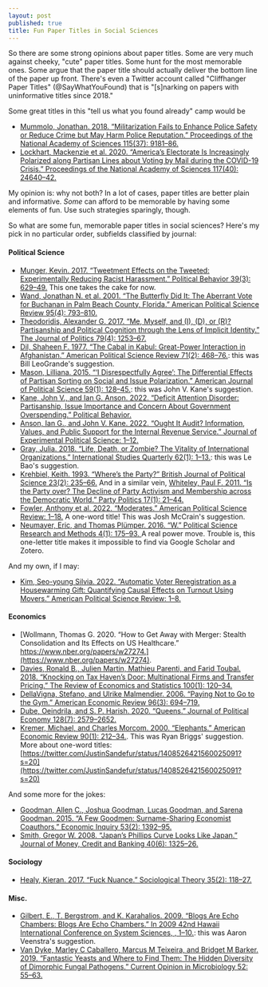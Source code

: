 ```yaml
---
layout: post
published: true
title: Fun Paper Titles in Social Sciences
---
```


So there are some strong opinions about paper titles. Some are very much against cheeky, "cute" paper titles. Some hunt for the most memorable ones. Some argue that the paper title should actually deliver the bottom line of the paper up front. There's even a Twitter account called "Cliffhanger Paper Titles" (@SayWhatYouFound) that is "[s]narking on papers with uninformative titles since 2018." 

Some great titles in this "tell us what you found already" camp would be
- [Mummolo, Jonathan. 2018. “Militarization Fails to Enhance Police Safety or Reduce Crime but May Harm Police Reputation.” Proceedings of the National Academy of Sciences 115(37): 9181–86.](https://www.pnas.org/doi/10.1073/pnas.1805161115)
- [Lockhart, Mackenzie et al. 2020. “America’s Electorate Is Increasingly Polarized along Partisan Lines about Voting by Mail during the COVID-19 Crisis.” Proceedings of the National Academy of Sciences 117(40): 24640–42.](https://www.pnas.org/content/117/40/24640)

My opinion is: why not both? In a lot of cases, paper titles are better plain and informative. *Some* can afford to be memorable by having some elements of fun. Use such strategies sparingly, though.

So what are some fun, memorable paper titles in social sciences? Here's my pick in no particular order, subfields classified by journal:

#### Political Science

- [Munger, Kevin. 2017. “Tweetment Effects on the Tweeted: Experimentally Reducing Racist Harassment.” Political Behavior 39(3): 629–49.](https://doi.org/10.1007/s11109-016-9373-5) This one takes the cake for now.
- [Wand, Jonathan N. et al. 2001. “The Butterfly Did It: The Aberrant Vote for Buchanan in Palm Beach County, Florida.” American Political Science Review 95(4): 793–810.](https://doi.org/10.1017/S000305540040002X)
- [Theodoridis, Alexander G. 2017. “Me, Myself, and (I), (D), or (R)? Partisanship and Political Cognition through the Lens of Implicit Identity.” The Journal of Politics 79(4): 1253–67.](https://doi.org/10.1086/692738)
- [Dil, Shaheen F. 1977. “The Cabal in Kabul: Great-Power Interaction in Afghanistan.” American Political Science Review 71(2): 468–76.](https://doi.org/10.2307/1978342): this was Bill LeoGrande's suggestion.
- [Mason, Lilliana. 2015. “‘I Disrespectfully Agree’: The Differential Effects of Partisan Sorting on Social and Issue Polarization.” American Journal of Political Science 59(1): 128–45.](https://doi.org/10.1111/ajps.12089): this was John V. Kane's suggestion.
- [Kane, John V., and Ian G. Anson. 2022. “Deficit Attention Disorder: Partisanship, Issue Importance and Concern About Government Overspending.” Political Behavior.](https://doi.org/10.1007/s11109-022-09783-5)
- [Anson, Ian G., and John V. Kane. 2022. “Ought It Audit? Information, Values, and Public Support for the Internal Revenue Service.” Journal of Experimental Political Science: 1–12.](https://doi.org/10.1017/XPS.2022.26)
- [Gray, Julia. 2018. “Life, Death, or Zombie? The Vitality of International Organizations.” International Studies Quarterly 62(1): 1–13.](https://doi.org/10.1093/isq/sqx086): this was Le Bao's suggestion.
- [Krehbiel, Keith. 1993. “Where’s the Party?” British Journal of Political Science 23(2): 235–66.](https://doi.org/10.1017/S0007123400009741) And in a similar vein, [Whiteley, Paul F. 2011. “Is the Party over? The Decline of Party Activism and Membership across the Democratic World.” Party Politics 17(1): 21–44.](https://doi.org/10.1177/1354068810365505)
- [Fowler, Anthony et al. 2022. “Moderates.” American Political Science Review: 1–18.](https://doi.org/10.1017/S0003055422000818) A one-word title! This was Josh McCrain's suggestion.
- [Neumayer, Eric, and Thomas Plümper. 2016. “W.” Political Science Research and Methods 4(1): 175–93.
](https://doi.org/10.1017/psrm.2014.40) A real power move. Trouble is, this one-letter title makes it impossible to find via Google Scholar and Zotero. 

And my own, if I may:
- [Kim, Seo-young Silvia. 2022. “Automatic Voter Reregistration as a Housewarming Gift: Quantifying Causal Effects on Turnout Using Movers.” American Political Science Review: 1–8.](https://doi.org/10.1017/S0003055422000983)

#### Economics

- [Wollmann, Thomas G. 2020. “How to Get Away with Merger: Stealth Consolidation and Its Effects on US Healthcare.” https://www.nber.org/papers/w27274.](https://www.nber.org/papers/w27274).
- [Davies, Ronald B., Julien Martin, Mathieu Parenti, and Farid Toubal. 2018. “Knocking on Tax Haven’s Door: Multinational Firms and Transfer Pricing.” The Review of Economics and Statistics 100(1): 120–34.](https://doi.org/10.1162/REST_a_00673)
- [DellaVigna, Stefano, and Ulrike Malmendier. 2006. “Paying Not to Go to the Gym.” American Economic Review 96(3): 694–719.](https://www.aeaweb.org/articles?id=10.1257/aer.96.3.694)
- [Dube, Oeindrila, and S. P. Harish. 2020. “Queens.” Journal of Political Economy 128(7): 2579–2652.](https://doi.org/10.1086/707011)
- [Kremer, Michael, and Charles Morcom. 2000. “Elephants.” American Economic Review 90(1): 212–34.](https://www.aeaweb.org/articles?id=10.1257/aer.90.1.212). This was Ryan Briggs' suggestion. More about one-word titles: [https://twitter.com/JustinSandefur/status/1408526421560025091?s=20](https://twitter.com/JustinSandefur/status/1408526421560025091?s=20)

And some more for the jokes:
- [Goodman, Allen C., Joshua Goodman, Lucas Goodman, and Sarena Goodman. 2015. “A Few Goodmen: Surname-Sharing Economist Coauthors.” Economic Inquiry 53(2): 1392–95.](https://onlinelibrary.wiley.com/doi/abs/10.1111/ecin.12167)
- [Smith, Gregor W. 2008. “Japan’s Phillips Curve Looks Like Japan.” Journal of Money, Credit and Banking 40(6): 1325–26.](https://onlinelibrary.wiley.com/doi/abs/10.1111/j.1538-4616.2008.00160.x)

#### Sociology

- [Healy, Kieran. 2017. “Fuck Nuance.” Sociological Theory 35(2): 118–27.](https://doi.org/10.1177/0735275117709046) 

#### Misc. 

- [Gilbert, E., T. Bergstrom, and K. Karahalios. 2009. “Blogs Are Echo Chambers: Blogs Are Echo Chambers.” In 2009 42nd Hawaii International Conference on System Sciences, , 1–10.](https://doi.org/10.1109/HICSS.2009.91): this was Aaron Veenstra's suggestion.
- [Van Dyke, Marley C Caballero, Marcus M Teixeira, and Bridget M Barker. 2019. “Fantastic Yeasts and Where to Find Them: The Hidden Diversity of Dimorphic Fungal Pathogens.” Current Opinion in Microbiology 52: 55–63.](https://www.sciencedirect.com/science/article/pii/S136952741930013X)
